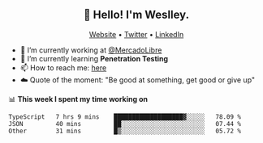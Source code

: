 <h2 align="center">👋 Hello! I'm Weslley.</h2>
<p align="center">
  <a href="http://weslleyneri.com.br">Website</a> •
  <a href="https://twitter.com/Weslley_Neri">Twitter</a> •
  <a href="https://www.linkedin.com/in/weslley-neri-3658908b">LinkedIn</a>
</p>


- 🔭 I’m currently working at [@MercadoLibre](https://github.com/mercadolibre)
- 🌱 I’m currently learning **Penetration Testing**
- 📫 How to reach me: [here](mailto:weslley39@gmail.com)
- ☁️ Quote of the moment: "Be good at something, get good or give up"

📊 **This week I spent my time working on**
<!--START_SECTION:waka-->

```text
TypeScript   7 hrs 9 mins    ███████████████████▓░░░░░   78.09 %
JSON         40 mins         ██░░░░░░░░░░░░░░░░░░░░░░░   07.44 %
Other        31 mins         █▒░░░░░░░░░░░░░░░░░░░░░░░   05.72 %
```

<!--END_SECTION:waka-->

<!-- Inspired by https://github.com/gruselhaus/gruselhaus -->